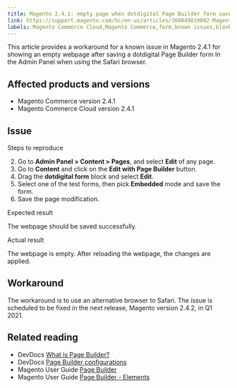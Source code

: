 ```yaml
---
title: Magento 2.4.1: empty page when dotdigital Page Builder form saved
link: https://support.magento.com/hc/en-us/articles/360049819092-Magento-2-4-1-empty-page-when-dotdigital-Page-Builder-form-saved
labels: Magento Commerce Cloud,Magento Commerce,form,known issues,blank,2.4.1,Safari,page builder,dotdigital
---
```


This article provides a workaround for a known issue in Magento 2.4.1 for showing an empty webpage after saving a dotdigital Page Builder form In the Admin Panel when using the Safari browser. 

 Affected products and versions
------------------------------

 
 * Magento Commerce version 2.4.1
 * Magento Commerce Cloud version 2.4.1
 
 Issue
-----

 Steps to reproduce

 
 2. Go to **Admin Panel > Content > Pages**, and select **Edit** of any page.
 4. Go to **Content** and click on the **Edit with Page Builder** button.
 6. Drag the **dotdigital form** block and select **Edit**.
 8. Select one of the test forms, then pick **Embedded** mode and save the form.
 10. Save the page modification.
 
 Expected result

 The webpage should be saved successfully.

 Actual result

 The webpage is empty. After reloading the webpage, the changes are applied.

 Workaround
----------

 The workaround is to use an alternative browser to Safari. The issue is scheduled to be fixed in the next release, Magento version 2.4.2, in Q1 2021.

 Related reading
---------------

 
 * DevDocs [What is Page Builder?](https://devdocs.magento.com/page-builder/docs/) 
 * DevDocs [Page Builder configurations](https://devdocs.magento.com/page-builder/docs/reference/configurations.html) 
 * Magento User Guide [Page Builder](https://docs.magento.com/user-guide/cms/page-builder.html) 
 * Magento User Guide [Page Builder - Elements](https://docs.magento.com/user-guide/cms/page-builder-elements.html) 
 
